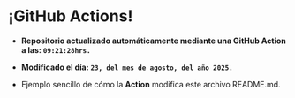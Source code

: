 # ¡GitHub Actions!
* **Repositorio actualizado automáticamente mediante una GitHub Action a las: `09:21:28hrs.`**
* **Modificado el día: `23, del mes de agosto, del año 2025.`**

* Ejemplo sencillo de cómo la **Action** modifica este archivo README.md.
